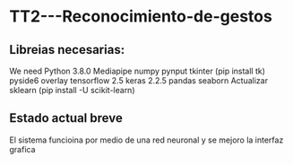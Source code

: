 # TT2---Reconocimiento-de-gestos

## Libreias necesarias:
We need Python 3.8.0
Mediapipe
numpy
pynput
tkinter (pip install tk)
pyside6
overlay
tensorflow   2.5
keras 2.2.5
pandas
seaborn
Actualizar sklearn (pip install -U scikit-learn)

## Estado actual breve
El sistema funcioina por medio de una red neuronal y se mejoro la interfaz grafica